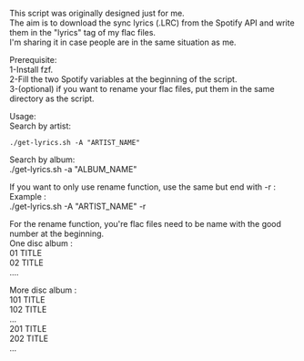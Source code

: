 This script was originally designed just for me.  
The aim is to download the sync lyrics (.LRC) from the Spotify API and write them in the "lyrics" tag of my flac files.  
I'm sharing it in case people are in the same situation as me.  


Prerequisite:  
1-Install fzf.  
2-Fill the two Spotify variables at the beginning of the script.  
3-(optional) if you want to rename your flac files, put them in the same directory as the script.


Usage:  
Search by artist:  
```
./get-lyrics.sh -A "ARTIST_NAME"
```

Search by album:  
./get-lyrics.sh -a "ALBUM_NAME"

If you want to only use rename function, use the same but end with -r :  
Example :  
./get-lyrics.sh -A "ARTIST_NAME" -r


For the rename function, you're flac files need to be name with the good number at the beginning.  
One disc album :  
01 TITLE  
02 TITLE  
....

More disc album :  
101 TITLE  
102 TITLE  
...  
201 TITLE  
202 TITLE  
...
